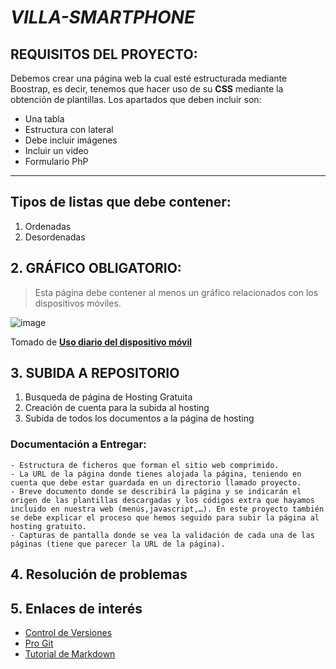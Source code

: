 # *VILLA-SMARTPHONE*

## REQUISITOS DEL PROYECTO:
Debemos crear una página web la cual esté estructurada mediante Boostrap, es decir, tenemos que hacer uso de su **CSS** mediante la obtención de plantillas.
Los apartados que deben incluir son:

* Una tabla
* Estructura con lateral
* Debe incluir imágenes
* Incluir un video
* Formulario PhP
-------------------------------------
## Tipos de listas que debe contener:
1. Ordenadas
2. Desordenadas



## 2. GRÁFICO OBLIGATORIO:

> Esta página debe contener al menos un gráfico relacionados con los dispositivos móviles.

![image](http://cdn.statcdn.com/Infographic/images/normal/9576.jpeg)

   Tomado de [**Uso diario del dispositivo móvil**](https://es.statista.com/grafico/9576/la-adiccion-al-movil-crece-en-todo-el-mundo/)
   


## 3. SUBIDA A REPOSITORIO

1. Busqueda de página de Hosting Gratuita
2. Creación de cuenta para la subida al hosting
3. Subida de todos los documentos a la página de hosting




### Documentación a Entregar:
```
- Estructura de ficheros que forman el sitio web comprimido.
- La URL de la página donde tienes alojada la página, teniendo en cuenta que debe estar guardada en un directorio llamado proyecto.
- Breve documento donde se describirá la página y se indicarán el origen de las plantillas descargadas y los códigos extra que hayamos incluido en nuestra web (menús,javascript,…). En este proyecto también se debe explicar el proceso que hemos seguido para subir la página al hosting gratuito.
- Capturas de pantalla donde se vea la validación de cada una de las páginas (tiene que parecer la URL de la página).
```


## 4. Resolución de problemas



## 5. Enlaces de interés

* [Control de Versiones](https://en.wikipedia.org/wiki/Version_control)
* [Pro Git](https://git-scm.com/book/en/v2)
* [Tutorial de Markdown](https://www.markdowntutorial.com/)


